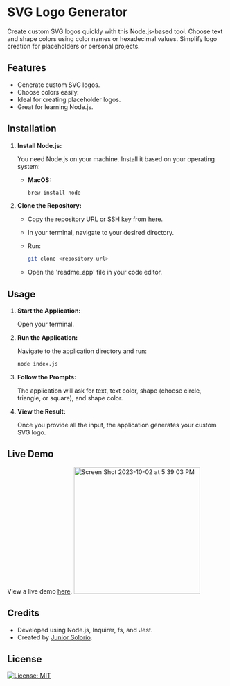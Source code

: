 # SVG Logo Generator

Create custom SVG logos quickly with this Node.js-based tool. Choose text and shape colors using color names or hexadecimal values. Simplify logo creation for placeholders or personal projects.

## Features

- Generate custom SVG logos.
- Choose colors easily.
- Ideal for creating placeholder logos.
- Great for learning Node.js.

## Installation

1. **Install Node.js:**

   You need Node.js on your machine. Install it based on your operating system:

   - **MacOS:**

     ```bash
     brew install node

2. **Clone the Repository:**

   - Copy the repository URL or SSH key from [here](https://github.com/hsolojr/Logo_Maker).
   - In your terminal, navigate to your desired directory.
   - Run:

     ```bash
     git clone <repository-url>
     ```

   - Open the 'readme_app' file in your code editor.

## Usage

1. **Start the Application:**

   Open your terminal.

2. **Run the Application:**

   Navigate to the application directory and run:

   ```bash
   node index.js
   ```

3. **Follow the Prompts:**

   The application will ask for text, text color, shape (choose circle, triangle, or square), and shape color.

4. **View the Result:**

   Once you provide all the input, the application generates your custom SVG logo.

## Live Demo

View a live demo [here]().
<img width="291" alt="Screen Shot 2023-10-02 at 5 39 03 PM" src="https://github.com/Hsolojr/Logo_Maker/assets/139496108/fc538d26-bb74-4c6f-b3ee-b997f58c3b7a">
## Credits

- Developed using Node.js, Inquirer, fs, and Jest.
- Created by [Junior Solorio](https://github.com/hsolojr).

## License

[![License: MIT](https://img.shields.io/badge/License-MIT-yellow.svg)](https://opensource.org/licenses/MIT)

